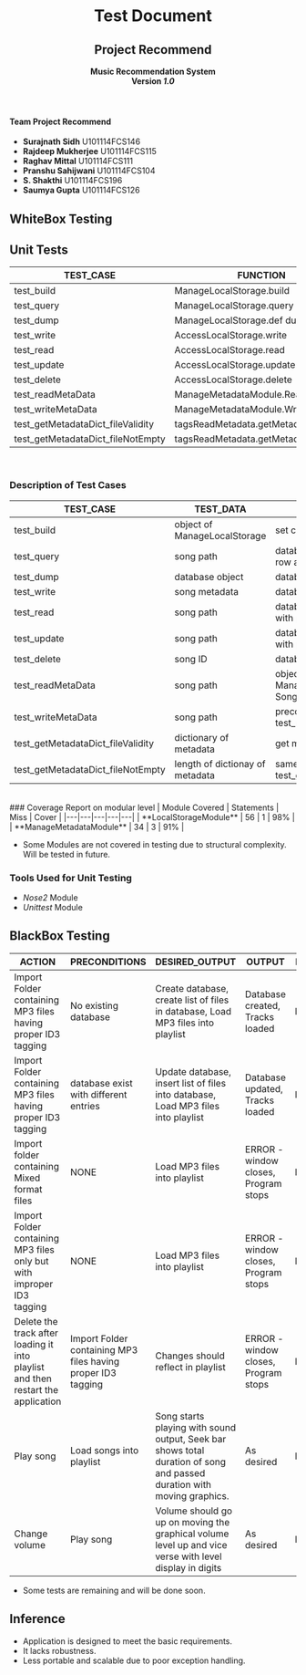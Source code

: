 <div align=center>
  <h1>Test Document</h1>
  <h2>Project Recommend</h2>
  <b> Music Recommendation System </b><br />
  <b> Version <i>1.0</i></b>
</div><br /><br />


#### Team Project Recommend
- **Surajnath Sidh**  U101114FCS146
- **Rajdeep Mukherjee**  U101114FCS115
- **Raghav Mittal**  U101114FCS111
- **Pranshu Sahijwani**  U101114FCS104
- **S. Shakthi**  U101114FCS196
- **Saumya Gupta**  U101114FCS126  


## WhiteBox Testing
## Unit Tests  
|TEST_CASE|FUNCTION|RESULT|
|---|----|----|
| test_build | ManageLocalStorage.build| *PASSED* |
| test_query | ManageLocalStorage.query| *PASSED* |
| test_dump | ManageLocalStorage.def dump| *PASSED* |
| test_write | AccessLocalStorage.write| *PASSED* |
| test_read | AccessLocalStorage.read| *PASSED* |
| test_update | AccessLocalStorage.update| *PASSED* |
| test_delete | AccessLocalStorage.delete| *PASSED* |
| test_readMetaData | ManageMetadataModule.ReadMetaData| *PASSED* |
| test_writeMetaData | ManageMetadataModule.WriteMetaData| *PASSED* |
| test_getMetadataDict_fileValidity | tagsReadMetadata.getMetadataDict | *PASSED* |
| test_getMetadataDict_fileNotEmpty | tagsReadMetadata.getMetadataDict | *PASSED* |
</br>

### Description of Test Cases

| TEST_CASE | TEST_DATA | PRECONDITIONS | EXPECTED_RESULT |
|---|---|---|----|
| test_build | object of ManageLocalStorage | set connectionName | return True |
| test_query | song path | database and table with filled row available| shouldn't return 'Query Failed' |
| test_dump | database object | database available | return True |
| test_write | song metadata | database and table available | return True|
| test_read | song path | database and table with entries with predefined value | return True |
| test_update | song path | database and table with entries with predefined value | return True |
| test_delete | song ID | database and table with entries | return True|
| test_readMetaData | song path | object of ManageMetadataModule, SongPath | return True |
| test_writeMetaData | song path | preconditions of test_readMetaData | return True |
| test_getMetadataDict_fileValidity | dictionary of metadata | get metadata of sample song | return True |
| test_getMetadataDict_fileNotEmpty | length of dictionay of metadata |same as test_getMetadataDict_fileValidity | return True |
</br>
### Coverage Report on modular level
| Module Covered | Statements | Miss | Cover |
|---|---|---|---|---|
| **LocalStorageModule** | 56  |  1  |  98% |
| **ManageMetadataModule** | 34 | 3 | 91% |

* Some Modules are not covered in testing due to structural complexity. Will be tested in future.

### Tools Used for Unit Testing
* *Nose2* Module
* *Unittest* Module

## BlackBox Testing
| ACTION | PRECONDITIONS | DESIRED_OUTPUT | OUTPUT | RESULT |
|---|---|---|---|---|
|Import Folder containing MP3 files having proper ID3 tagging| No existing database | Create database, create list of files in database, Load MP3 files into playlist | Database created, Tracks loaded | PASSED |
|Import Folder containing MP3 files having proper ID3 tagging| database exist with different entries | Update database, insert list of files into database, Load MP3 files into playlist | Database updated, Tracks loaded | PASSED |
| Import folder containing Mixed format files| NONE | Load MP3 files into playlist | ERROR - window closes, Program stops | FAILED|
|Import Folder containing MP3 files only but with improper ID3 tagging| NONE |Load MP3 files into playlist|ERROR - window closes, Program stops| FAILED |
| Delete the track after loading it into playlist and then restart the application | Import Folder containing MP3 files having proper ID3 tagging | Changes should reflect in playlist | ERROR - window closes, Program stops | FAILED |
| Play song | Load songs into playlist | Song starts playing with sound output, Seek bar shows total duration of song and  passed duration with moving graphics. | As desired | PASSED |
| Change volume | Play song | Volume should go up on moving the graphical volume level up and vice verse with level display in digits | As desired | PASSED |

* Some tests are remaining and will be done soon.

## Inference  
* Application is designed to meet the basic requirements.
* It lacks robustness.
* Less portable and scalable due to poor exception handling.
